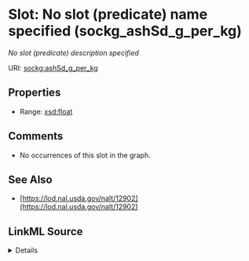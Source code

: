 

# Slot: No slot (predicate) name specified (sockg_ashSd_g_per_kg)


_No slot (predicate) description specified_







URI: [sockg:ashSd_g_per_kg](https://idir.uta.edu/sockg-ontology/docs/ashSd_g_per_kg)



<!-- no inheritance hierarchy -->








## Properties

* Range: [xsd:float](http://www.w3.org/2001/XMLSchema#float)





## Comments

* No occurrences of this slot in the graph.

## See Also

* [https://lod.nal.usda.gov/nalt/12902](https://lod.nal.usda.gov/nalt/12902)



## LinkML Source

<details>

```yaml
name: sockg_ashSd_g_per_kg
description: No slot (predicate) description specified
title: No slot (predicate) name specified
comments:
- No occurrences of this slot in the graph.
from_schema: soc-kg
see_also:
- https://lod.nal.usda.gov/nalt/12902
rank: 1000
domain: sockg_BioMassCarbohydrate
slot_uri: sockg:ashSd_g_per_kg
alias: sockg_ashSd_g_per_kg
range: float

```
</details>